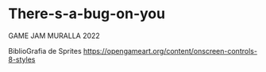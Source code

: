 # There-s-a-bug-on-you
GAME JAM MURALLA 2022

BiblioGrafia de Sprites
https://opengameart.org/content/onscreen-controls-8-styles
